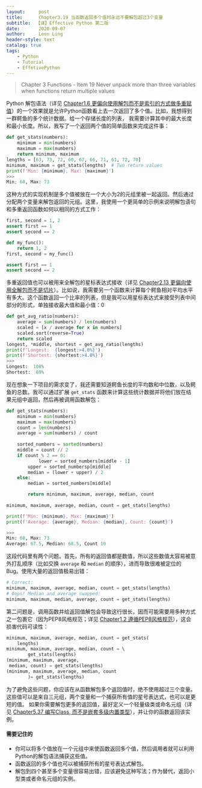 ```yaml
---
layout:     post
title:      Chapter3.19 当函数返回多个值时永远不要解包超过3个变量
subtitle:  【译】Effective Python 第二版
date:       2020-09-07
author:     Leon Ling
header-style: text
catalog: true
tags:
    - Python
    - Tutorial
    - EffetivePython
---
```


> Chapter 3 Functions - Item 19 Never unpack more than three variables when functions return multiple values

Python 解包语法（详见 [Chapter1.6 更偏向使用解包而不是索引的方式做多重赋值](/2020/09/04/Effective_Python_C1-6)）的一个效果就是允许Python函数看上去一次返回了多个值。比如，我想得到一群鳄鱼的多个统计数据。给一个存储长度的列表， 我需要计算其中的最大长度和最小长度。所以，我写了一个返回两个值的简单函数来完成这件事：

```python
def get_stats(numbers):
    minimum = min(numbers)
    maximum = max(numbers)
    return minimum, maximum
lengths = [63, 73, 72, 60, 67, 66, 71, 61, 72, 70]
minimum, maximum = get_stats(lengths)  # Two return values
print(f'Min: {minimum}, Max: {maximum}')
>>>
Min; 60, Max: 73
```

这种方式的实现机制是多个值被放在一个大小为2的元组里被一起返回。然后通过分配两个变量来解包返回的元组。这里，我使用一个更简单的示例来说明解包语句和多重返回函数如何以相同的方式工作：

```python
first, second = 1, 2
assert first == 1
assert second == 2

def my_func():
    return 1, 2
first, second = my_func()

assert first == 1
assert second == 2
```

多重返回值也可以被用来全解包的星标表达式接收（详见 [Chapter2.13 更偏向使用全解包而不是切片]()）。比如说，我需要另一个函数来计算每个鳄鱼相对平均水平有多大。这个函数返回一个比率的列表，但是我可以用星标表达式来接受列表中间部分的形式，单独接收最大值和最小值：0

```python
def get_avg_ratio(numbers):
    average = sum(numbers) / len(numbers)
    scaled = [x / average for x in numbers]
    scaled.sort(reverse=True)
    return scaled
longest, *middle, shortest = get_avg_ratio(lengths)
print(f'Longest:  {longest:>4.0%}')
print(f'Shortest: {shortest:>4.0%}')
>>>
Longest:  108%
Shortest:  89%
```

现在想象一下项目的需求变了，我还需要知道鳄鱼长度的平均数和中位数，以及鳄鱼的总数。我可以通过扩展 `get_stats` 函数来计算这些统计数据并将他们放在结果元组中返回，然后再被调用函数解包：

```python
def get_stats(numbers):
    minimum = min(numbers)
    maximum = max(numbers)
    count = len(numbers)
    average = sum(numbers) / count
    
    sorted_numbers = sorted(numbers)
    middle = count // 2
    if count % 2 == 0:
    		lower = sorted_numbers[middle - 1]
        upper = sorted_numbersp[middle]
        median = (lower + upper) / 2
    else:
      	median = sorted_numbers[middle]

		return minimum, maximum, average, median, count
  
minimum, maximum, average, median, count = get_stats(lengths)

print(f'Min: {minimum}, Max: {maximum}')
print(f'Average: {average}, Median: {median}, Count: {count}')

>>>
Min: 60, Max: 73
Average: 67.5, Median: 68.5, Count 10
```

这段代码里有两个问题。首先，所有的返回值都是数值，所以这些数值太容易被意外打乱顺序（比如交换 `average` 和 `median` 的顺序），进而导致很难被定位的Bug。使用大量的返回值极易出错：

```python
# Correct: 
minimum, maximum, average, median, count = get_stats(lengths)
# Oops! Median and average swapped:
minimum, maximum, median, average, count = get_stats(lengths)
```

第二问题是，调用函数并给返回值解包会导致这行很长，因而可能需要用多种方式之一包裹它（因为PEP8风格规范；详见 [Chapter1.2 遵循PEP8风格规范](/2020/09/03/Effective_Python-C1.2/#表达式和声明)），这会损害代码可读性：

```python
minimum, maximum, average, median, count = get_stats(
  	lengths)
minimum, maximum, average, median, count = \ 
		get_stats(lengths)
(minimum, maximum, average, 
 median, count) = get_stats(lengths)
(minimum, maximum, average, median, count
		)= get_stats(lengths)
```

为了避免这些问题，你应该在从函数解包多个返回值时，绝不使用超过三个变量。这些值可以是来自三元组，两个变量和一个捕获所有值的星号表达式，也可以是更短的值。 如果你需要解包更多的返回值，最好定义一个轻量级类或命名元组（详见 [Chapter5.37 编写Class, 而不是嵌套多级内置类型]()），并让你的函数返回该实例。

#### 需要记住的

* 你可以将多个值放在一个元组中来使函数返回多个值，然后调用者就可以利用Python的解包语法捕获这些值。
* 函数返回的多个值也可以被捕获所有的星号表达式解包。
* 解包到四个甚至多个变量很容易出错，应该避免这种写法；作为替代，返回小型类或者命名元组的实例。

